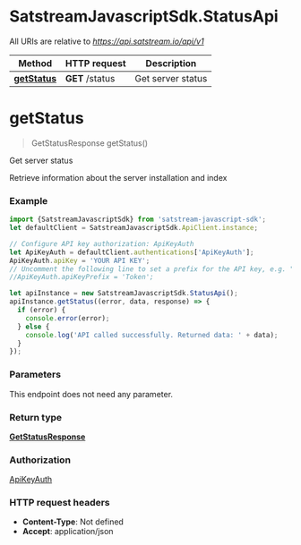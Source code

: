 # SatstreamJavascriptSdk.StatusApi

All URIs are relative to *https://api.satstream.io/api/v1*

Method | HTTP request | Description
------------- | ------------- | -------------
[**getStatus**](StatusApi.md#getStatus) | **GET** /status | Get server status

<a name="getStatus"></a>
# **getStatus**
> GetStatusResponse getStatus()

Get server status

Retrieve information about the server installation and index

### Example
```javascript
import {SatstreamJavascriptSdk} from 'satstream-javascript-sdk';
let defaultClient = SatstreamJavascriptSdk.ApiClient.instance;

// Configure API key authorization: ApiKeyAuth
let ApiKeyAuth = defaultClient.authentications['ApiKeyAuth'];
ApiKeyAuth.apiKey = 'YOUR API KEY';
// Uncomment the following line to set a prefix for the API key, e.g. "Token" (defaults to null)
//ApiKeyAuth.apiKeyPrefix = 'Token';

let apiInstance = new SatstreamJavascriptSdk.StatusApi();
apiInstance.getStatus((error, data, response) => {
  if (error) {
    console.error(error);
  } else {
    console.log('API called successfully. Returned data: ' + data);
  }
});
```

### Parameters
This endpoint does not need any parameter.

### Return type

[**GetStatusResponse**](GetStatusResponse.md)

### Authorization

[ApiKeyAuth](../README.md#ApiKeyAuth)

### HTTP request headers

 - **Content-Type**: Not defined
 - **Accept**: application/json

